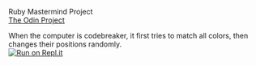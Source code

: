 Ruby Mastermind Project  
[The Odin Project](https://www.theodinproject.com/courses/ruby-programming/lessons/oop)  


When the computer is codebreaker, it first tries to match all colors, then changes their positions randomly.  
[![Run on Repl.it](https://repl.it/badge/github/threeaces/mastermind_ruby_top)](https://repl.it/github/threeaces/mastermind_ruby_top)
